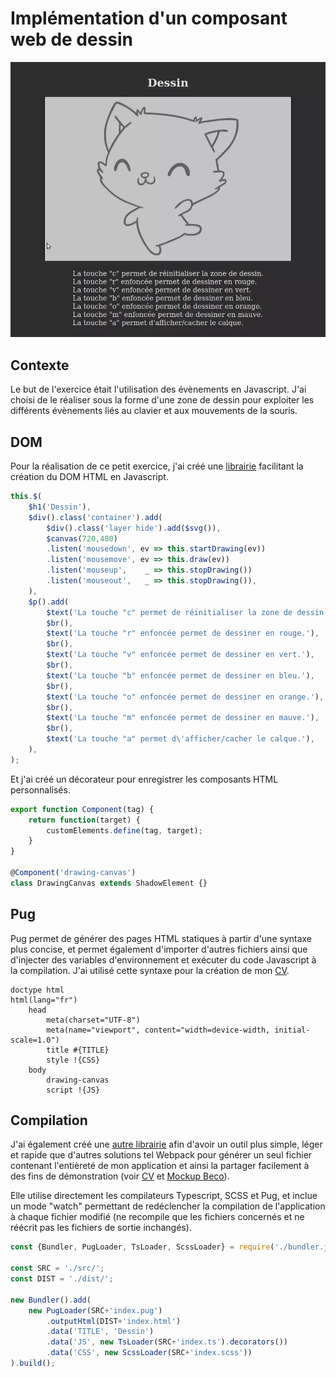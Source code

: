 # Implémentation d'un composant web de dessin

![](doc/demo.webp?raw=true)


## Contexte

Le but de l'exercice était l'utilisation des évènements en Javascript. J'ai choisi de le réaliser sous la forme d'une zone de dessin pour exploiter les différents évènements liés au clavier et aux mouvements de la souris.

## DOM

Pour la réalisation de ce petit exercice, j'ai créé une [librairie](https://github.com/NathanGeisbusch/formation-technobel/blob/drawing-canvas/src/libs/custom-element.js) facilitant la création du DOM HTML en Javascript.

```js
this.$(
    $h1('Dessin'),
    $div().class('container').add(
        $div().class('layer hide').add($svg()),
        $canvas(720,480)
        .listen('mousedown', ev => this.startDrawing(ev))
        .listen('mousemove', ev => this.draw(ev))
        .listen('mouseup',    _ => this.stopDrawing())
        .listen('mouseout',   _ => this.stopDrawing()),
    ),
    $p().add(
        $text('La touche "c" permet de réinitialiser la zone de dessin.'),
        $br(),
        $text('La touche "r" enfoncée permet de dessiner en rouge.'),
        $br(),
        $text('La touche "v" enfoncée permet de dessiner en vert.'),
        $br(),
        $text('La touche "b" enfoncée permet de dessiner en bleu.'),
        $br(),
        $text('La touche "o" enfoncée permet de dessiner en orange.'),
        $br(),
        $text('La touche "m" enfoncée permet de dessiner en mauve.'),
        $br(),
        $text('La touche "a" permet d\'afficher/cacher le calque.'),
    ),
);
```

Et j'ai créé un décorateur pour enregistrer les composants HTML personnalisés.

```ts
export function Component(tag) {
    return function(target) {
        customElements.define(tag, target);
    }
}

@Component('drawing-canvas')
class DrawingCanvas extends ShadowElement {}
```

## Pug

Pug permet de générer des pages HTML statiques à partir d'une syntaxe plus concise, et permet également d'importer d'autres fichiers ainsi que d'injecter des variables d'environnement et exécuter du code Javascript à la compilation. J'ai utilisé cette syntaxe pour la création de mon [CV](https://github.com/NathanGeisbusch/formation-technobel/tree/cv).

```pug
doctype html
html(lang="fr")
    head
        meta(charset="UTF-8")
        meta(name="viewport", content="width=device-width, initial-scale=1.0")
        title #{TITLE}
        style !{CSS}
    body
        drawing-canvas
        script !{JS}
```

## Compilation

J'ai également créé une [autre librairie](https://github.com/NathanGeisbusch/formation-technobel/blob/drawing-canvas/bundler.js)
afin d'avoir un outil plus simple, léger et rapide que d'autres solutions tel Webpack pour générer un seul fichier contenant l'entièreté de mon application et ainsi la partager facilement à des fins de démonstration (voir [CV](https://github.com/NathanGeisbusch/formation-technobel/tree/cv) et [Mockup Beco](https://github.com/NathanGeisbusch/formation-technobel/tree/mockup-beco)).

Elle utilise directement les compilateurs Typescript, SCSS et Pug, et inclue un mode "watch" permettant de redéclencher la compilation de l'application à chaque fichier modifié (ne recompile que les fichiers concernés et ne réécrit pas les fichiers de sortie inchangés).

```js
const {Bundler, PugLoader, TsLoader, ScssLoader} = require('./bundler.js');

const SRC = './src/';
const DIST = './dist/';

new Bundler().add(
    new PugLoader(SRC+'index.pug')
        .outputHtml(DIST+'index.html')
        .data('TITLE', 'Dessin')
        .data('JS', new TsLoader(SRC+'index.ts').decorators())
        .data('CSS', new ScssLoader(SRC+'index.scss'))
).build();
```
